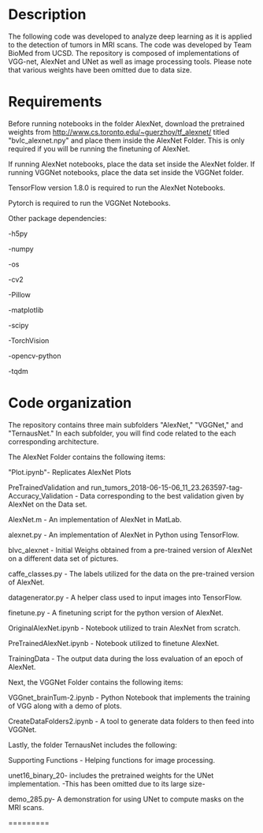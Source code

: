 Description
===========
The following code was developed to analyze deep learning as it is applied to the detection of tumors in MRI scans. 
The code was developed by Team BioMed from UCSD. 
The repository is composed of implementations of VGG-net, AlexNet and UNet as well as image processing tools. Please note that various weights have been omitted due to data size. 



Requirements
============

Before running notebooks in the folder AlexNet, download the pretrained weights from http://www.cs.toronto.edu/~guerzhoy/tf_alexnet/ titled "bvlc_alexnet.npy" and place them inside the AlexNet Folder. This is only required if you will be running the finetuning of AlexNet.

If running AlexNet notebooks, place the data set inside the AlexNet folder. If running VGGNet notebooks, place the data set inside the VGGNet folder. 

TensorFlow version 1.8.0 is required to run the AlexNet Notebooks. 

Pytorch is required to run the VGGNet Notebooks. 

Other package dependencies: 


-h5py

-numpy

-os

-cv2

-Pillow

-matplotlib

-scipy

-TorchVision

-opencv-python

-tqdm

Code organization
=================


The repository contains three main subfolders "AlexNet," "VGGNet,"  and "TernausNet." In each subfolder, you will find code related to the each corresponding architecture. 


The AlexNet Folder contains the following items: 

"Plot.ipynb"- Replicates AlexNet Plots

PreTrainedValidation and 
run_tumors_2018-06-15-06_11_23.263597-tag-Accuracy_Validation  - Data corresponding to the best validation given by AlexNet on the Data set.

AlexNet.m - An implementation of AlexNet in MatLab. 

alexnet.py -  An implementation of AlexNet in Python using TensorFlow.

blvc_alexnet - Initial Weighs obtained from a pre-trained version of AlexNet on a different data set of pictures. 

caffe_classes.py - The labels utilized for the data on the pre-trained version of AlexNet. 

datagenerator.py -  A helper class used to input images into TensorFlow. 

finetune.py - A finetuning script for the python version of AlexNet. 

OriginalAlexNet.ipynb - Notebook utilized to train AlexNet from scratch. 

PreTrainedAlexNet.ipynb - Notebook utilized to finetune AlexNet. 

TrainingData - The output data during the loss evaluation of an epoch of AlexNet. 



Next, the VGGNet Folder contains the following items:

VGGnet_brainTum-2.ipynb - Python Notebook that implements the training of VGG along with a demo of plots. 

CreateDataFolders2.ipynb - A tool to generate data folders to then feed into VGGNet.


Lastly, the folder TernausNet includes the following: 

Supporting Functions - Helping functions for image processing.

unet16_binary_20- includes the pretrained weights for the UNet implementation. -This has been omitted due to its large size-

demo_285.py- A demonstration for using UNet to compute masks on the MRI scans.


=========

